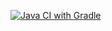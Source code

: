 [![Java CI with Gradle](https://github.com/VladaZy/CardDeliveryOrder/actions/workflows/gradle.yml/badge.svg)](https://github.com/VladaZy/CardDeliveryOrder/actions/workflows/gradle.yml)
